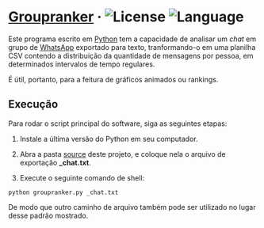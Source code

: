 # [Groupranker](https://github.com/ruancarllo/winder) &middot; ![License](https://img.shields.io/badge/License-MIT-blue?style=flat-square) ![Language](https://img.shields.io/badge/Language-Python-darkslateblue?style=flat-square)

Este programa escrito em [Python](https://www.python.org) tem a capacidade de analisar um *chat* em grupo de [WhatsApp](https://www.whatsapp.com) exportado para texto, tranformando-o em uma planilha CSV contendo a distribuição da quantidade de mensagens por pessoa, em determinados intervalos de tempo regulares.

É útil, portanto, para a feitura de gráficos animados ou rankings.

## Execução

Para rodar o script principal do software, siga as seguintes etapas:

1. Instale a última versão do Python em seu computador.

2. Abra a pasta [source](./source) deste projeto, e coloque nela o arquivo de exportação **_chat.txt**.

3. Execute o seguinte comando de shell:

```shell
python groupranker.py _chat.txt
```

De modo que outro caminho de arquivo também pode ser utilizado no lugar desse padrão mostrado.